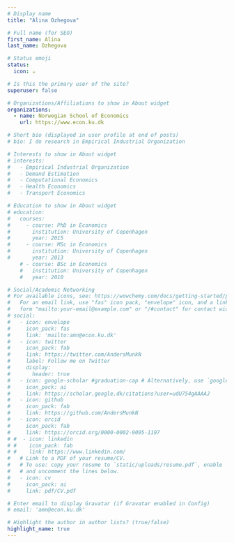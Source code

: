 ```yaml
---
# Display name
title: "Alina Ozhegova"

# Full name (for SEO)
first_name: Alina
last_name: Ozhegova

# Status emoji
status:
  icon: ☕️

# Is this the primary user of the site?
superuser: false

# Organizations/Affiliations to show in About widget
organizations:
  - name: Norwegian School of Economics
    url: https://www.econ.ku.dk

# Short bio (displayed in user profile at end of posts)
# bio: I do research in Empirical Industrial Organization

# Interests to show in About widget
# interests:
#   - Empirical Industrial Organization
#   - Demand Estimation
#   - Computational Economics
#   - Health Economics 
#   - Transport Economics

# Education to show in About widget
# education:
#   courses:
#     - course: PhD in Economics
#       institution: University of Copenhagen
#       year: 2015
#     - course: MSc in Economics
#       institution: University of Copenhagen
#       year: 2013
    # - course: BSc in Economics
    #   institution: University of Copenhagen
    #   year: 2010

# Social/Academic Networking
# For available icons, see: https://wowchemy.com/docs/getting-started/page-builder/#icons
#   For an email link, use "fas" icon pack, "envelope" icon, and a link in the
#   form "mailto:your-email@example.com" or "/#contact" for contact widget.
# social:
#   - icon: envelope
#     icon_pack: fas
#     link: 'mailto:amn@econ.ku.dk'
#   - icon: twitter
#     icon_pack: fab
#     link: https://twitter.com/AndersMunkN
#     label: Follow me on Twitter
#     display:
#       header: true
#   - icon: google-scholar #graduation-cap # Alternatively, use `google-scholar` icon from `ai` icon pack
#     icon_pack: ai
#     link: https://scholar.google.dk/citations?user=udU754gAAAAJ
#   - icon: github
#     icon_pack: fab
#     link: https://github.com/AndersMunkN
#   - icon: orcid
#     icon_pack: fab
#     link: https://orcid.org/0000-0002-9095-1197
# #  - icon: linkedin
# #    icon_pack: fab
# #    link: https://www.linkedin.com/
#   # Link to a PDF of your resume/CV.
#   # To use: copy your resume to `static/uploads/resume.pdf`, enable `ai` icons in `params.yaml`,
#   # and uncomment the lines below.
#   - icon: cv
#     icon_pack: ai
#     link: pdf/CV.pdf

# Enter email to display Gravatar (if Gravatar enabled in Config)
# email: 'amn@econ.ku.dk'

# Highlight the author in author lists? (true/false)
highlight_name: true
---
```



